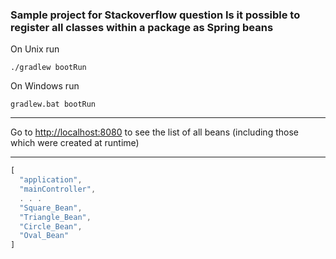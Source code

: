### Sample project for Stackoverflow question Is it possible to register all classes within a package as Spring beans

On Unix run
```
./gradlew bootRun
```

On Windows run
```
gradlew.bat bootRun
```
----
Go to <http://localhost:8080> to see the list of all beans (including those which were created at runtime)

----

```javascript
[
  "application",
  "mainController",
  . . .
  "Square_Bean",
  "Triangle_Bean",
  "Circle_Bean",
  "Oval_Bean"
]
```
